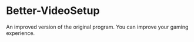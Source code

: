 # Better-VideoSetup
An improved version of the original program. You can improve your gaming experience.
